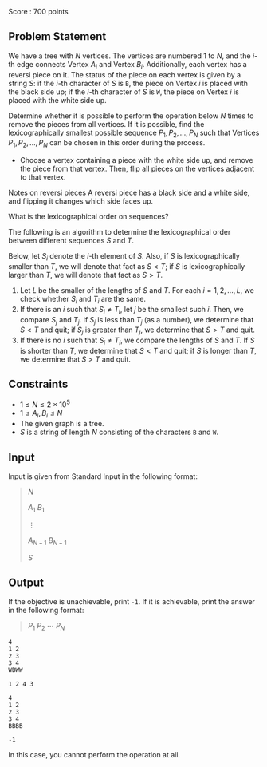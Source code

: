 Score : $700$ points

## Problem Statement

We have a tree with $N$ vertices.
The vertices are numbered $1$ to $N$,
and the $i$-th edge connects Vertex $A_i$ and Vertex $B_i$.
Additionally, each vertex has a reversi piece on it.
The status of the piece on each vertex is given by a string $S$:
if the $i$-th character of $S$ is `B`, the piece on Vertex $i$ is placed with the black side up;
if the $i$-th character of $S$ is `W`, the piece on Vertex $i$ is placed with the white side up.

Determine whether it is possible to perform the operation below $N$ times to remove the pieces from all vertices.
If it is possible, find the lexicographically smallest possible sequence $P_1, P_2, \ldots, P_N$ such that Vertices $P_1, P_2, \ldots, P_N$ can be chosen in this order during the process.

- Choose a vertex containing a piece with the white side up, and remove the piece from that vertex.
Then, flip all pieces on the vertices adjacent to that vertex.

Notes on reversi pieces
A reversi piece has a black side and a white side, and flipping it changes which side faces up.

What is the lexicographical order on sequences?

The following is an algorithm to determine the lexicographical order between different sequences $S$ and $T$.

Below, let $S_i$ denote the $i$-th element of $S$. Also, if $S$ is lexicographically smaller than $T$, we will denote that fact as $S \lt T$; if $S$ is lexicographically larger than $T$, we will denote that fact as $S \gt T$.

1. Let $L$ be the smaller of the lengths of $S$ and $T$. For each $i=1,2,\dots,L$, we check whether $S_i$ and $T_i$ are the same.
2. If there is an $i$ such that $S_i \neq T_i$, let $j$ be the smallest such $i$. Then, we compare $S_j$ and $T_j$. If $S_j$ is less than $T_j$ (as a number), we determine that $S \lt T$ and quit; if $S_j$ is greater than $T_j$, we determine that $S \gt T$ and quit.
3. If there is no $i$ such that $S_i \neq T_i$, we compare the lengths of $S$ and $T$. If $S$ is shorter than $T$, we determine that $S \lt T$ and quit; if $S$ is longer than $T$, we determine that $S \gt T$ and quit.

## Constraints

- $1 \leq N \leq 2\times 10^5$
- $1 \leq A_i, B_i \leq N$
- The given graph is a tree.
- $S$ is a string of length $N$ consisting of the characters `B` and `W`.

## Input

Input is given from Standard Input in the following format:

> $N$
> 
> $A_1$ $B_1$
> 
> $\vdots$
> 
> $A_{N-1}$ $B_{N-1}$
> 
> $S$

## Output

If the objective is unachievable, print `-1`. If it is achievable, print the answer in the following format:

> $P_1$ $P_2$ $\cdots$ $P_N$

```input1
4
1 2
2 3
3 4
WBWW
```

```output1
1 2 4 3
```

```input2
4
1 2
2 3
3 4
BBBB
```

```output2
-1
```

In this case, you cannot perform the operation at all.